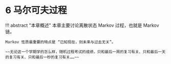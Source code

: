 # 6 马尔可夫过程

!!! abstract "本章概述"
    本章主要讨论离散状态 Markov 过程，也就是 Markov 链。

    Markov 性质最重要的特点是 “已知现在，则未来与过去无关”。

    ~~无论这一个学期学的怎么样，随机过程考试的成绩，只和最后一周的复习有关、只和最后一天的复习有关、只和最后一秒的复习有关……~~

